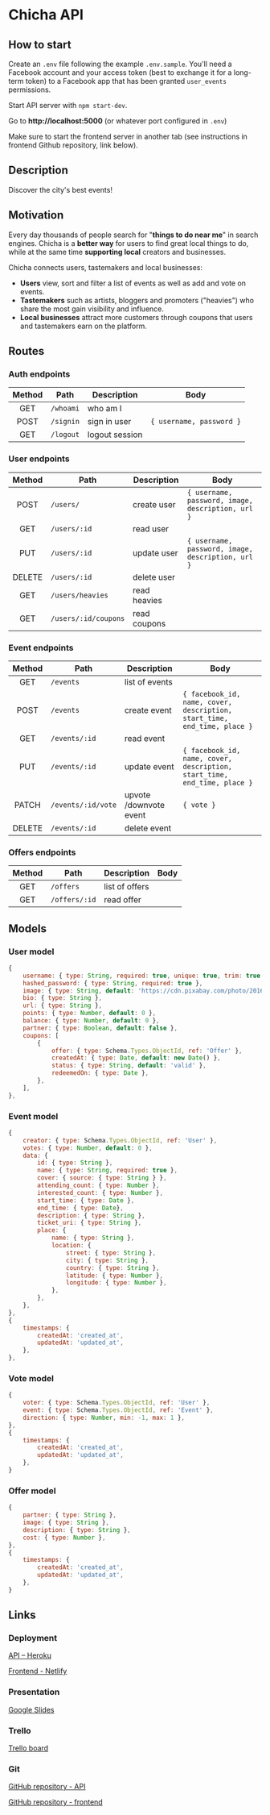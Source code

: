 # Chicha API

## How to start

Create an `.env` file following the example `.env.sample`. You'll need a Facebook account and your access token (best to exchange it for a long-term token) to a Facebook app that has been granted `user_events` permissions.

Start API server with `npm start-dev`.

Go to **http://localhost:5000** (or whatever port configured in `.env`)

Make sure to start the frontend server in another tab (see instructions in frontend Github repository, link below).

## Description

Discover the city's best events!

## Motivation

Every day thousands of people search for "**things to do near me**" in search engines. Chicha is a **better way** for users to find great local things to do, while at the same time **supporting local** creators and businesses.

Chicha connects users, tastemakers and local businesses: 
- **Users** view, sort and filter a list of events as well as add and vote on events.
- **Tastemakers** such as artists, bloggers and promoters ("heavies") who share the most gain visibility and influence.
- **Local businesses** attract more customers through coupons that users and tastemakers earn on the platform.

## Routes

### Auth endpoints

| Method  | Path                  | Description       | Body                              |
| :----:  | ----------------      | ----------------  | ------------------------------     |
|  GET    | `/whoami`             | who am I          |                                    |
|  POST   | `/signin`             | sign in user      | `{ username, password }`    |
|  GET    | `/logout`             | logout session    |                                    |

### User endpoints

| Method  | Path                  | Description            | Body                               |
| :----:  | ----------------      | ----------------       | ------------------------------     |
|  POST   | `/users/`             | create user            | `{ username, password, image, description, url }` |
|  GET    | `/users/:id`          | read user              |                                    |
|  PUT    | `/users/:id`          | update user            | `{ username, password, image, description, url }` |
|  DELETE | `/users/:id`          | delete user            |                                    |
|  GET    | `/users/heavies` | read heavies      |                                    |
|  GET    | `/users/:id/coupons` | read coupons          |                                    |

### Event endpoints
    
| Method  | Path                  | Description            | Body                               |
| :----:  | ----------------      | ----------------       | ------------------------------     |
|  GET    | `/events`             | list of events         |                                    |
|  POST   | `/events`             | create event           | `{ facebook_id, name, cover, description, start_time, end_time, place }` |
|  GET    | `/events/:id`         | read event             |                                    |
|  PUT    | `/events/:id`         | update event           | `{ facebook_id, name, cover, description, start_time, end_time, place }` |
|  PATCH  | `/events/:id/vote`    | upvote /downvote event | `{ vote }`                         |
|  DELETE | `/events/:id`         | delete event           |                                    |
    
### Offers endpoints

| Method  | Path                  | Description            | Body                               |
| :----:  | ----------------      | ----------------       | ------------------------------     |
|  GET    | `/offers`             | list of offers         |                                    |
|  GET    | `/offers/:id`         | read offer             |                                    |

## Models

### User model

```javascript
{
	username: { type: String, required: true, unique: true, trim: true },
	hashed_password: { type: String, required: true },
	image: { type: String, default: 'https://cdn.pixabay.com/photo/2016/08/08/09/17/avatar-1577909_960_720.png' },
	bio: { type: String },
	url: { type: String },
	points: { type: Number, default: 0 },
	balance: { type: Number, default: 0 },
	partner: { type: Boolean, default: false },
	coupons: [ 
		{
			offer: { type: Schema.Types.ObjectId, ref: 'Offer' },
			createdAt: { type: Date, default: new Date() },
			status: { type: String, default: 'valid' },
			redeemedOn: { type: Date },
		},
	],
},
```

### Event model

```javascript
{
	creator: { type: Schema.Types.ObjectId, ref: 'User' },
	votes: { type: Number, default: 0 },
	data: {
		id: { type: String },
		name: { type: String, required: true },
		cover: { source: { type: String } },
		attending_count: { type: Number },
		interested_count: { type: Number },
		start_time: { type: Date },
		end_time: { type: Date},
		description: { type: String },
		ticket_uri: { type: String },
		place: {
			name: { type: String },
			location: {
				street: { type: String },
				city: { type: String },
				country: { type: String },
				latitude: { type: Number },
				longitude: { type: Number },
			},
		},
	},
},
{
	timestamps: {
		createdAt: 'created_at',
		updatedAt: 'updated_at',
	},
},
```
### Vote model

```javascript
{
	voter: { type: Schema.Types.ObjectId, ref: 'User' },
	event: { type: Schema.Types.ObjectId, ref: 'Event' },
	direction: { type: Number, min: -1, max: 1 },
},
{
	timestamps: {
		createdAt: 'created_at',
		updatedAt: 'updated_at',
	},
}
```
### Offer model

```javascript
{
	partner: { type: String },
	image: { type: String },
	description: { type: String },
	cost: { type: Number },
},
{
	timestamps: {
		createdAt: 'created_at',
		updatedAt: 'updated_at',
	},
}
```

## Links

### Deployment

[API – Heroku](https://chicha-api.herokuapp.com)

[Frontend - Netlify](https://chicha.netlify.app)

### Presentation

[Google Slides](https://docs.google.com/presentation/d/1ZDxZknsIUCLrHTaYEsYjcc_06KRAZxgNZ9bg7SMssiY/edit#slide=id.p)

### Trello

[Trello board](https://trello.com/b/O8DhDgcu/chicha)

### Git

[GitHub repository - API](https://github.com/michaelsmueller/chicha-api)

[GitHub repository - frontend](https://github.com/michaelsmueller/chicha)

